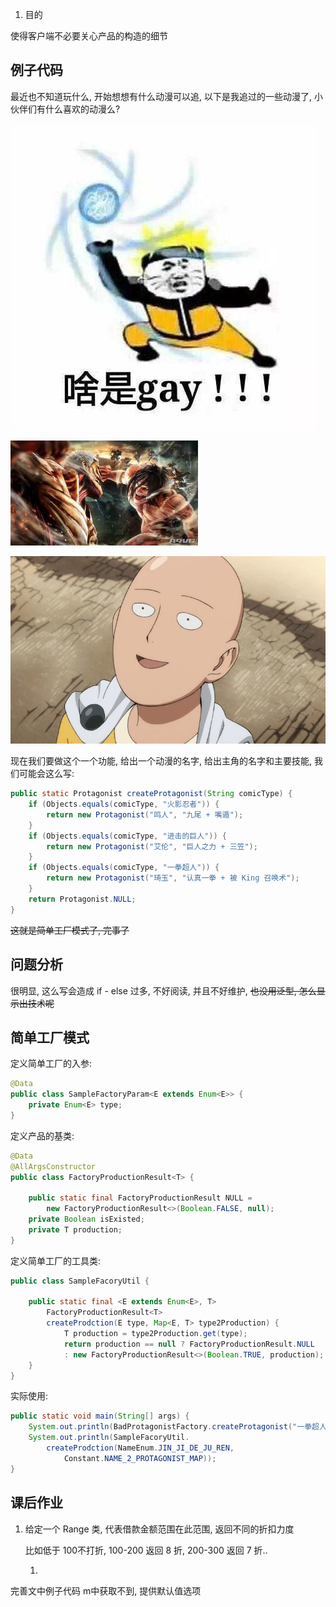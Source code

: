 1. 目的

使得客户端不必要关心产品的构造的细节

## 例子代码

最近也不知道玩什么, 开始想想有什么动漫可以追, 以下是我追过的一些动漫了, 小伙伴们有什么喜欢的动漫么?

![](/assets/2019113001.png)

![](/assets/2019113002.png)

![](/assets/2019113004.png)

现在我们要做这个一个功能, 给出一个动漫的名字, 给出主角的名字和主要技能, 我们可能会这么写:

```java
public static Protagonist createProtagonist(String comicType) {
    if (Objects.equals(comicType, "火影忍者")) {
        return new Protagonist("鸣人", "九尾 + 嘴遁");
    }
    if (Objects.equals(comicType, "进击的巨人")) {
        return new Protagonist("艾伦", "巨人之力 + 三笠");
    }
    if (Objects.equals(comicType, "一拳超人")) {
        return new Protagonist("琦玉", "认真一拳 + 被 King 召唤术");
    }
    return Protagonist.NULL;
}
```

~~这就是简单工厂模式了, 完事了~~

## 问题分析

很明显, 这么写会造成 if - else 过多, 不好阅读, 并且不好维护, ~~也没用泛型, 怎么显示出技术呢~~

## 简单工厂模式

定义简单工厂的入参:

```java
@Data
public class SampleFactoryParam<E extends Enum<E>> {
    private Enum<E> type;
}
```

定义产品的基类:

```java
@Data
@AllArgsConstructor
public class FactoryProductionResult<T> {

    public static final FactoryProductionResult NULL = 
        new FactoryProductionResult<>(Boolean.FALSE, null);
    private Boolean isExisted;
    private T production;
}
```

定义简单工厂的工具类:

```java
public class SampleFacoryUtil {

    public static final <E extends Enum<E>, T>
        FactoryProductionResult<T> 
        createProdction(E type, Map<E, T> type2Production) {
            T production = type2Production.get(type);
            return production == null ? FactoryProductionResult.NULL 
            : new FactoryProductionResult<>(Boolean.TRUE, production);
    }
}
```

实际使用:

```java
public static void main(String[] args) {
    System.out.println(BadProtagonistFactory.createProtagonist("一拳超人"));
    System.out.println(SampleFacoryUtil.
        createProdction(NameEnum.JIN_JI_DE_JU_REN, 
            Constant.NAME_2_PROTAGONIST_MAP));
}
```

## 课后作业

1. 给定一个 Range 类, 代表借款金额范围在此范围, 返回不同的折扣力度

   比如低于 100不打折, 100-200 返回 8 折, 200-300 返回 7 折..

   1. 

完善文中例子代码 m中获取不到, 提供默认值选项

